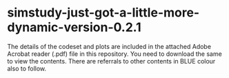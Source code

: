 # simstudy-just-got-a-little-more-dynamic-version-0.2.1

The details of the codeset and plots are included in the attached Adobe Acrobat reader (.pdf) file in this repository. 
You need to download the same to view the contents. There are referrals to other contents in BLUE colour also to follow.
